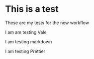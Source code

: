 # This is a test

These are my tests for the new workflow

I am am testing Vale

I am testing markdown 

I                               am                           testing                                                       Prettier